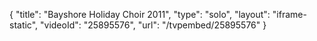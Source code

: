 {
    "title": "Bayshore Holiday Choir 2011",
    "type": "solo",
    "layout": "iframe-static",
    "videoId": "25895576",
    "url": "\/tvpembed\/25895576"
}